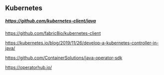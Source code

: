 ## Kubernetes

#####  https://github.com/kubernetes-client/java

https://github.com/fabric8io/kubernetes-client



https://kubernetes.io/blog/2019/11/26/develop-a-kubernetes-controller-in-java/

https://github.com/ContainerSolutions/java-operator-sdk

https://operatorhub.io/



